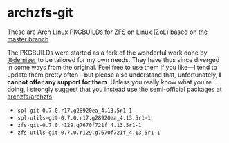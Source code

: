 # archzfs-git

These are [Arch](https://www.archlinux.org/) Linux [PKGBUILDs](https://wiki.archlinux.org/index.php/PKGBUILD) for [ZFS on Linux](http://zfsonlinux.org/) (ZoL) based on the [master branch](https://github.com/zfsonlinux/zfs).

The PKGBUILDs were started as a fork of the wonderful work done by [@demizer](https://github.com/demizer) to be tailored for my own needs. They have thus since diverged in some ways from the original. Feel free to use them if you like—I tend to update them pretty often—but please also understand that, unfortunately, **I cannot offer any support for them**. Unless you really know what you're doing, I strongly suggest that you instead use the semi-official packages at [archzfs/archzfs](https://github.com/archzfs/archzfs).
* `spl-git-0.7.0.r17.g28920ea_4.13.5r1-1`
* `spl-utils-git-0.7.0.r17.g28920ea_4.13.5r1-1`
* `zfs-git-0.7.0.r129.g7670f721f_4.13.5r1-1`
* `zfs-utils-git-0.7.0.r129.g7670f721f_4.13.5r1-1`
